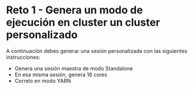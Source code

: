 # Reto 1 - Genera un modo de ejecución en cluster un cluster personalizado

A continuación debes generar una sesión personalizada con las siguientes instrucciones:

- Genera una sesión maestra de modo Standalone
- En esa misma sesión, genera 16 cores
- Correlo en modo YARN





